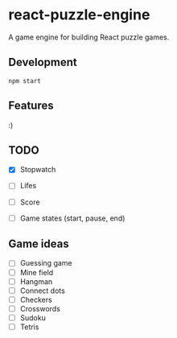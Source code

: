 # react-puzzle-engine

A game engine for building React puzzle games.

## Development

```
npm start
```

## Features

:)

## TODO

- [x] Stopwatch
- [ ] Lifes
- [ ] Score
- [ ] Game states (start, pause, end)


## Game ideas
- [ ] Guessing game
- [ ] Mine field
- [ ] Hangman
- [ ] Connect dots
- [ ] Checkers
- [ ] Crosswords
- [ ] Sudoku
- [ ] Tetris
